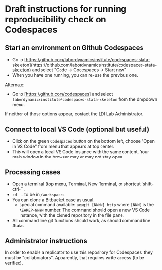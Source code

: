 # Draft instructions for running reproducibility check on Codespaces

## Start an environment on Github Codespaces

- Go to [https://github.com/labordynamicsinstitute/codespaces-stata-skeleton](https://github.com/labordynamicsinstitute/codespaces-stata-skeleton) and select "Code -> Codespaces -> Start new"
- When you have one running, you can re-use the previous one.

Alternate:

- Go to [https://github.com/codespaces] and select `labordynamicsinstitute/codespaces-stata-skeleton` from the dropdown menu. 

If neither of those options appear, contact the LDI Lab Administrator.

## Connect to local VS Code (optional but useful)

- Click on the green `Codespaces` button on the bottom left, choose "Open in VS Code" from menu that appears at top center.
- This will open a local VS Code instance with the same content. Your main window in the browser may or may not stay open.

## Processing cases

- Open a terminal (top menu, Terminal, New Terminal, or shortcut `shift-ctrl-\``.
- `cd ..` to be in `/workspaces`
- You can clone a Bitbucket case as usual. 
  - special command available: `aeagit [NNNN] http` where `[NNN]` is the `AEAREP-NNNN` number. The command should open a new VS Code instance, with the cloned repository in the file pane.
- All command line git functions should work, as should command line Stata.


## Administrator instructions

In order to enable a replicator to use this repository for Codespaces, they must be "collaborators". Apparently, that requires write access (to be verified).
